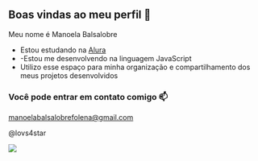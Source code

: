 ## Boas vindas ao meu perfil 🎱

Meu nome é Manoela Balsalobre

- Estou estudando na [Alura](https://www.alura.com.br)
- -Estou me desenvolvendo na linguagem JavaScript
- Utilizo esse espaço para minha organização e compartilhamento dos meus projetos desenvolvidos

### Você pode entrar em contato comigo 📫

manoelabalsalobrefolena@gmail.com

@lovs4star

![](https://media1.tenor.com/m/BY-4cJ3NSrcAAAAd/sus-suspicious.gif)
